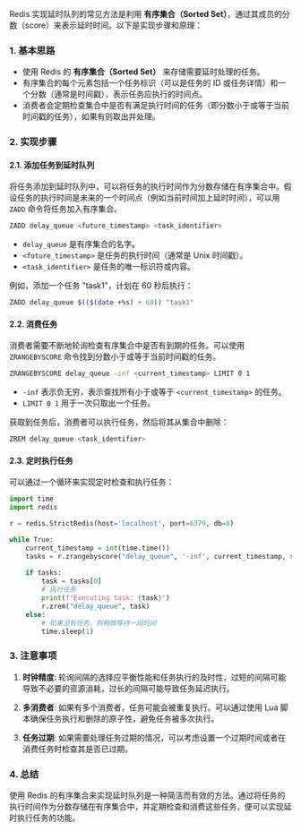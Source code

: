 Redis 实现延时队列的常见方法是利用 **有序集合（Sorted Set）**，通过其成员的分数（score）来表示延时时间。以下是实现步骤和原理：

### 1. 基本思路

- 使用 Redis 的 **有序集合（Sorted Set）** 来存储需要延时处理的任务。
- 有序集合的每个元素包括一个任务标识（可以是任务的 ID 或任务详情）和一个分数（通常是时间戳），表示任务应执行的时间点。
- 消费者会定期检查集合中是否有满足执行时间的任务（即分数小于或等于当前时间戳的任务），如果有则取出并处理。

### 2. 实现步骤

#### 2.1. 添加任务到延时队列

将任务添加到延时队列中，可以将任务的执行时间作为分数存储在有序集合中。假设任务的执行时间是未来的一个时间点（例如当前时间加上延时时间），可以用 `ZADD` 命令将任务加入有序集合。

```bash
ZADD delay_queue <future_timestamp> <task_identifier>
```

- `delay_queue` 是有序集合的名字。
- `<future_timestamp>` 是任务的执行时间（通常是 Unix 时间戳）。
- `<task_identifier>` 是任务的唯一标识符或内容。

例如，添加一个任务 "task1"，计划在 60 秒后执行：

```bash
ZADD delay_queue $(($(date +%s) + 60)) "task1"
```

#### 2.2. 消费任务

消费者需要不断地轮询检查有序集合中是否有到期的任务。可以使用 `ZRANGEBYSCORE` 命令找到分数小于或等于当前时间戳的任务。

```bash
ZRANGEBYSCORE delay_queue -inf <current_timestamp> LIMIT 0 1
```

- `-inf` 表示负无穷，表示查找所有小于或等于 `<current_timestamp>` 的任务。
- `LIMIT 0 1` 用于一次只取出一个任务。

获取到任务后，消费者可以执行任务，然后将其从集合中删除：

```bash
ZREM delay_queue <task_identifier>
```

#### 2.3. 定时执行任务

可以通过一个循环来实现定时检查和执行任务：

```python
import time
import redis

r = redis.StrictRedis(host='localhost', port=6379, db=0)

while True:
    current_timestamp = int(time.time())
    tasks = r.zrangebyscore("delay_queue", '-inf', current_timestamp, start=0, num=1)
    
    if tasks:
        task = tasks[0]
        # 执行任务
        print(f"Executing task: {task}")
        r.zrem("delay_queue", task)
    else:
        # 如果没有任务，则稍微等待一段时间
        time.sleep(1)
```

### 3. 注意事项

1. **时钟精度**: 轮询间隔的选择应平衡性能和任务执行的及时性，过短的间隔可能导致不必要的资源消耗，过长的间隔可能导致任务延迟执行。
   
2. **多消费者**: 如果有多个消费者，任务可能会被重复执行。可以通过使用 Lua 脚本确保任务执行和删除的原子性，避免任务被多次执行。

3. **任务过期**: 如果需要处理任务过期的情况，可以考虑设置一个过期时间或者在消费任务时检查其是否已过期。

### 4. 总结

使用 Redis 的有序集合来实现延时队列是一种简洁而有效的方法。通过将任务的执行时间作为分数存储在有序集合中，并定期检查和消费这些任务，便可以实现延时执行任务的功能。